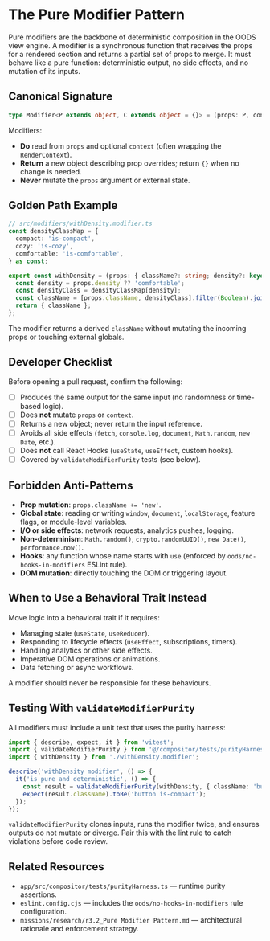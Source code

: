 # The Pure Modifier Pattern

Pure modifiers are the backbone of deterministic composition in the OODS view engine. A modifier is a synchronous function that receives the props for a rendered section and returns a partial set of props to merge. It must behave like a pure function: deterministic output, no side effects, and no mutation of its inputs.

## Canonical Signature

```ts
type Modifier<P extends object, C extends object = {}> = (props: P, context?: C) => Partial<P>;
```

Modifiers:

- **Do** read from `props` and optional `context` (often wrapping the `RenderContext`).
- **Return** a new object describing prop overrides; return `{}` when no change is needed.
- **Never** mutate the `props` argument or external state.

## Golden Path Example

```ts
// src/modifiers/withDensity.modifier.ts
const densityClassMap = {
  compact: 'is-compact',
  cozy: 'is-cozy',
  comfortable: 'is-comfortable',
} as const;

export const withDensity = (props: { className?: string; density?: keyof typeof densityClassMap }) => {
  const density = props.density ?? 'comfortable';
  const densityClass = densityClassMap[density];
  const className = [props.className, densityClass].filter(Boolean).join(' ');
  return { className };
};
```

The modifier returns a derived `className` without mutating the incoming props or touching external globals.

## Developer Checklist

Before opening a pull request, confirm the following:

- [ ] Produces the same output for the same input (no randomness or time-based logic).
- [ ] Does **not** mutate `props` or `context`.
- [ ] Returns a new object; never return the input reference.
- [ ] Avoids all side effects (`fetch`, `console.log`, `document`, `Math.random`, `new Date`, etc.).
- [ ] Does **not** call React Hooks (`useState`, `useEffect`, custom hooks).
- [ ] Covered by `validateModifierPurity` tests (see below).

## Forbidden Anti-Patterns

- **Prop mutation**: `props.className += 'new'`.
- **Global state**: reading or writing `window`, `document`, `localStorage`, feature flags, or module-level variables.
- **I/O or side effects**: network requests, analytics pushes, logging.
- **Non-determinism**: `Math.random()`, `crypto.randomUUID()`, `new Date()`, `performance.now()`.
- **Hooks**: any function whose name starts with `use` (enforced by `oods/no-hooks-in-modifiers` ESLint rule).
- **DOM mutation**: directly touching the DOM or triggering layout.

## When to Use a Behavioral Trait Instead

Move logic into a behavioral trait if it requires:

- Managing state (`useState`, `useReducer`).
- Responding to lifecycle effects (`useEffect`, subscriptions, timers).
- Handling analytics or other side effects.
- Imperative DOM operations or animations.
- Data fetching or async workflows.

A modifier should never be responsible for these behaviours.

## Testing With `validateModifierPurity`

All modifiers must include a unit test that uses the purity harness:

```ts
import { describe, expect, it } from 'vitest';
import { validateModifierPurity } from '@/compositor/tests/purityHarness';
import { withDensity } from './withDensity.modifier';

describe('withDensity modifier', () => {
  it('is pure and deterministic', () => {
    const result = validateModifierPurity(withDensity, { className: 'button', density: 'compact' });
    expect(result.className).toBe('button is-compact');
  });
});
```

`validateModifierPurity` clones inputs, runs the modifier twice, and ensures outputs do not mutate or diverge. Pair this with the lint rule to catch violations before code review.

## Related Resources

- `app/src/compositor/tests/purityHarness.ts` — runtime purity assertions.
- `eslint.config.cjs` — includes the `oods/no-hooks-in-modifiers` rule configuration.
- `missions/research/r3.2_Pure Modifier Pattern.md` — architectural rationale and enforcement strategy.
